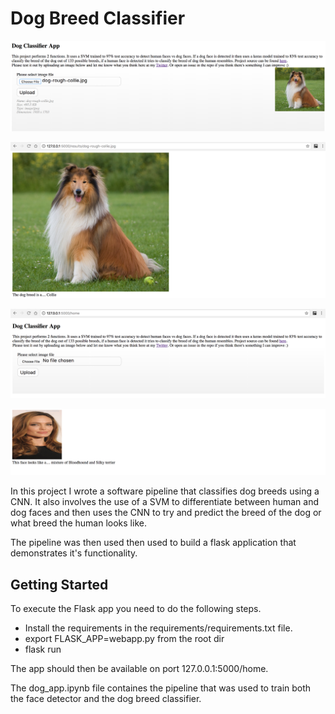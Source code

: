 # Dog Breed Classifier

[//]: # (Image References)

[image1]: ./readme_images/image1.png "App Screenshot"
[image2]: ./readme_images/image2.png "App Screenshot"
[image3]: ./readme_images/image3.png "App Screenshot"
[image4]: ./readme_images/image4.png "App Screenshot"

![App Screenshot][image1]

![App Screenshot][image2]

![App Screenshot][image3]

![App Screenshot][image4]

In this project I wrote a software pipeline that classifies dog breeds using a CNN. It also involves the use of a SVM to differentiate between human and dog faces and then uses the CNN to try and predict the breed of the dog or what breed the human looks like. 

The pipeline was then used then used to build a flask application that demonstrates it's functionality. 


## Getting Started 
To execute the Flask app you need to do the following steps.

* Install the requirements in the requirements/requirements.txt file. 
* export FLASK_APP=webapp.py from the root dir
* flask run

The app should then be available on port 127.0.0.1:5000/home.

The dog_app.ipynb file containes the pipeline that was used to train both the face detector and the dog breed classifier.
